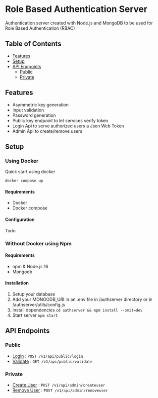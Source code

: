 # Role Based Authentication Server

Authentication server created with Node.js and MongoDB to be used for Role Based Authentication (RBAC)

## Table of Contents

- [Features](#features)
- [Setup](#setup)
- [API Endpoints](#API-Endpoints)
  - [Public](#Public)
  - [Private](#Private)

## Features

- Asymmetric key generation
- Input validation
- Password generation
- Public key endpoint to let services verify token
- Login Api to serve authorized users a Json Web Token
- Admin Api to create/remove users

## Setup

### Using Docker

Quick start using docker

```
docker compose up
```

#### Requirements

- Docker
- Docker compose

#### Configuration

Todo

### Without Docker using Npm

#### Requirements

- npm & Node.js 16
- Mongodb

#### Installation

1. Setup your database
2. Add your MONGODB_URI in an .env file in /authserver directory or in /authserver/utils/config.js
3. Install dependencies `cd authserver && npm install --omit=dev`
4. Start server `npm start`

## API Endpoints

### Public

- [Login](/docs/authserver/endpoints/login.md) : `POST /v1/api/public/login`
- [Validate](/docs/authserver/endpoints/validate.md) : `GET /v1/api/public/validate`

### Private

- [Create User](/docs/authserver/endpoints/createuser.md) : `POST /v1/api/admin/createuser`
- [Remove User](/docs/authserver/endpoints/removeuser.md) : `POST /v1/api/admin/removeuser` 

